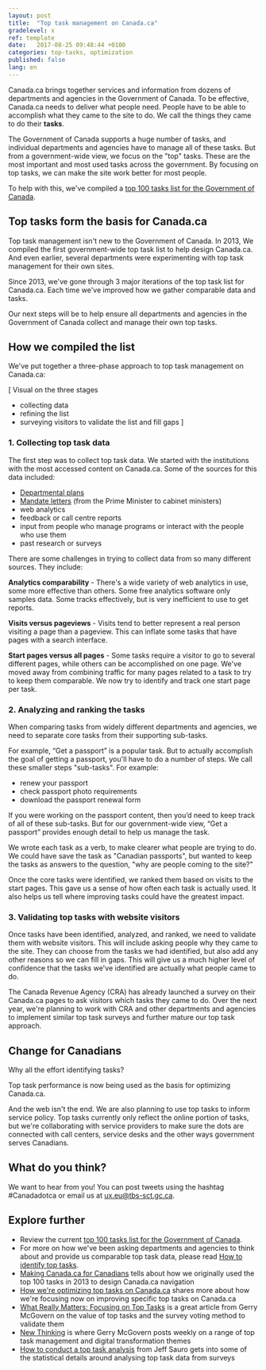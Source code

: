 ```yaml
---
layout: post
title:  "Top task management on Canada.ca"
gradelevel: x
ref: template
date:   2017-08-25 09:48:44 +0100
categories: top-tasks, optimization
published: false
lang: en
---
```


<!-- Goals

* help understand why we're collecting top tasks
** How does it make things better for people?
* what exactly are tasks? how are they different from services? what about the sub-tasks and offline tasks that are important?
* how do we manage canada.ca performance by what the user is trying to do?

-->

Canada.ca brings together services and information from dozens of departments and agencies in the Government of Canada. To be effective, Canada.ca needs to deliver what people need. People have to be able to accomplish what they came to the site to do. We call the things they came to do their **tasks**.

The Government of Canada supports a huge number of tasks, and individual departments and agencies have to manage all of these tasks. But from a government-wide view, we focus on the "top" tasks. These are the most important and most used tasks across the government. By focusing on top tasks, we can make the site work better for most people.

To help with this, we've compiled a [top 100 tasks list for the Government of Canada](https://canada-ca.github.io/pages/top-task-list-canada-ca.html).

## Top tasks form the basis for Canada.ca

Top task management isn't new to the Government of Canada. In 2013, We compiled the first government-wide top task list to help design Canada.ca. And even earlier, several departments were experimenting with top task management for their own sites.

Since 2013, we've gone through 3 major iterations of the top task list for Canada.ca. Each time we've improved how we gather comparable data and tasks.

Our next steps will be to help ensure all departments and agencies in the Government of Canada collect and manage their own top tasks.

## How we compiled the list

We've put together a three-phase approach to top task management on Canada.ca:

[ Visual on the three stages

- collecting data
- refining the list
- surveying visitors to validate the list and fill gaps ]

### 1. Collecting top task data

The first step was to collect top task data. We started with the institutions with the most accessed content on Canada.ca. Some of the sources for this data included:

* [Departmental plans](https://www.canada.ca/en/treasury-board-secretariat/services/planned-government-spending/reports-plans-priorities.html)
* [Mandate letters](http://pm.gc.ca/eng/mandate-letters) (from the Prime Minister to cabinet ministers)
* web analytics
* feedback or call centre reports
* input from people who manage programs or interact with the people who use them
* past research or surveys

There are some challenges in trying to collect data from so many different sources. They include:

<b>Analytics comparability</b> - There's a wide variety of web analytics in use, some more effective than others. Some free analytics software only samples data. Some tracks effectively, but is very inefficient to use to get reports.

<b>Visits versus pageviews</b> - Visits tend to better represent a real person visiting a page than a pageview. This can inflate some tasks that have pages with a search interface.

<b>Start pages versus all pages</b> - Some tasks require a visitor to go to several different pages, while others can be accomplished on one page. We've moved away from combining traffic for many pages related to a task to try to keep them comparable. We now try to identify and track one start page per task.

### 2. Analyzing and ranking the tasks

When comparing tasks from widely different departments and agencies, we need to separate core tasks from their supporting sub-tasks.

For example, “Get a passport” is a popular task. But to actually accomplish the goal of getting a passport, you'll have to do a number of steps. We call these smaller steps "sub-tasks". For example:

- renew your passport
- check passport photo requirements
- download the passport renewal form

If you were working on the passport content, then you’d need to keep track of all of these sub-tasks. But for our government-wide view, “Get a passport” provides enough detail to help us manage the task.

We wrote each task as a verb, to make clearer what people are trying to do. We could have save the task as "Canadian passports", but wanted to keep the tasks as answers to the question, "why are people coming to the site?"
<!--
That doesn't necessarily mean that this is how you should write link labels on your site! “Passports” is a perfectly good navigation label to use to bring people to the section of the site where they can do everything about passports - including getting one.
-->

Once the core tasks were identified, we ranked them based on visits to the start pages. This gave us a sense of how often each task is actually used. It also helps us tell where improving tasks could have the greatest impact.

### 3. Validating top tasks with website visitors

Once tasks have been identified, analyzed, and ranked, we need to validate them with website visitors. This will include asking people why they came to the site. They can choose from the tasks we had identified, but also add any other reasons so we can fill in gaps. This will give us a much higher level of confidence that the tasks we've identified are actually what people came to do.

The Canada Revenue Agency (CRA) has already launched a survey on their Canada.ca pages to ask visitors which tasks they came to do. Over the next year, we're planning to work with CRA and other departments and agencies to implement similar top task surveys and further mature our top task approach.

## Change for Canadians

Why all the effort identifying tasks?

Top task performance is now being used as the basis for optimizing Canada.ca.

<!--
Top task management is not about migrating all content to new platforms, removing old, duplicate content or even managing your web presence. These all have their place and time, but the priority of all communications branches in government needs to be focused on ensuring citizens are able to find and complete the tasks they come to do. If we don't, we are putting at risk the outcomes of the policies and services that our government is mandated to deliver.
-->
And the web isn't the end. We are also planning to use top tasks to inform service policy. Top tasks currently only reflect the online portion of tasks, but we're collaborating with service providers to make sure the dots are connected with call centers, service desks and the other ways government serves Canadians.

## What do you think?

We want to hear from you! You can post tweets using the hashtag #Canadadotca or email us at <ux.eu@tbs-sct.gc.ca>.

## Explore further

* Review the current [top 100 tasks list for the Government of Canada](https://canada-ca.github.io/pages/top-task-list-canada-ca.html).
* For more on how we've been asking departments and agencies to think about and provide us comparable top task data, please read [How to identify top tasks]().
* [Making Canada.ca for Canadians]() tells about how we originally used the top 100 tasks in 2013 to design Canada.ca navigation
* [How we're optimizing top tasks on Canada.ca](https://canada-ca.github.io/category/2017/08/21/optimization-overview.html) shares more about how we're focusing now on improving specific top tasks on Canada.ca
* [What Really Matters: Focusing on Top Tasks](https://alistapart.com/article/what-really-matters-focusing-on-top-tasks) is a great article from Gerry McGovern on the value of top tasks and the survey voting method to validate them
* [New Thinking](http://gerrymcgovern.com/new-thinking/) is where Gerry McGovern posts weekly on a range of top task management and digital transformation themes
* [How to conduct a top task analysis](https://measuringu.com/top-tasks/) from Jeff Sauro gets into some of the statistical details around analysing top task data from surveys
